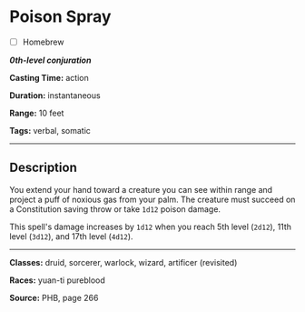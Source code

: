 # Poison Spray

- [ ] Homebrew

***0th-level conjuration***

**Casting Time:** action

**Duration:** instantaneous

**Range:** 10 feet

**Tags:** verbal, somatic

---

## Description
You extend your hand toward a creature you can see within range and project a puff of noxious gas from your palm. The creature must succeed on a Constitution saving throw or take `1d12` poison damage.

This spell's damage increases by `1d12` when you reach 5th level (`2d12`), 11th level (`3d12`), and 17th level (`4d12`).

---

**Classes:** druid, sorcerer, warlock, wizard, artificer (revisited)

**Races:** yuan-ti pureblood

**Source:** PHB, page 266

